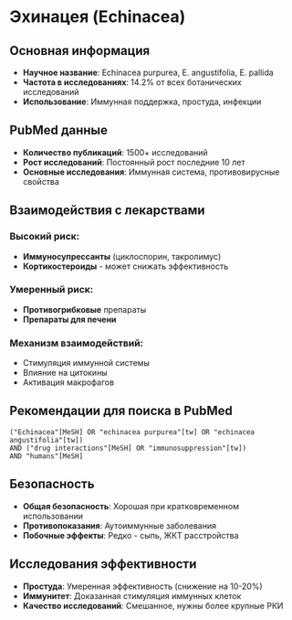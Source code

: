# Эхинацея (Echinacea)

## Основная информация
- **Научное название**: Echinacea purpurea, E. angustifolia, E. pallida
- **Частота в исследованиях**: 14.2% от всех ботанических исследований
- **Использование**: Иммунная поддержка, простуда, инфекции

## PubMed данные
- **Количество публикаций**: 1500+ исследований
- **Рост исследований**: Постоянный рост последние 10 лет
- **Основные исследования**: Иммунная система, противовирусные свойства

## Взаимодействия с лекарствами
### Высокий риск:
- **Иммуносупрессанты** (циклоспорин, такролимус)
- **Кортикостероиды** - может снижать эффективность

### Умеренный риск:
- **Противогрибковые** препараты
- **Препараты для печени**

### Механизм взаимодействий:
- Стимуляция иммунной системы
- Влияние на цитокины
- Активация макрофагов

## Рекомендации для поиска в PubMed
```
("Echinacea"[MeSH] OR "echinacea purpurea"[tw] OR "echinacea angustifolia"[tw])
AND ("drug interactions"[MeSH] OR "immunosuppression"[tw])
AND "humans"[MeSH]
```

## Безопасность
- **Общая безопасность**: Хорошая при кратковременном использовании
- **Противопоказания**: Аутоиммунные заболевания
- **Побочные эффекты**: Редко - сыпь, ЖКТ расстройства

## Исследования эффективности
- **Простуда**: Умеренная эффективность (снижение на 10-20%)
- **Иммунитет**: Доказанная стимуляция иммунных клеток
- **Качество исследований**: Смешанное, нужны более крупные РКИ